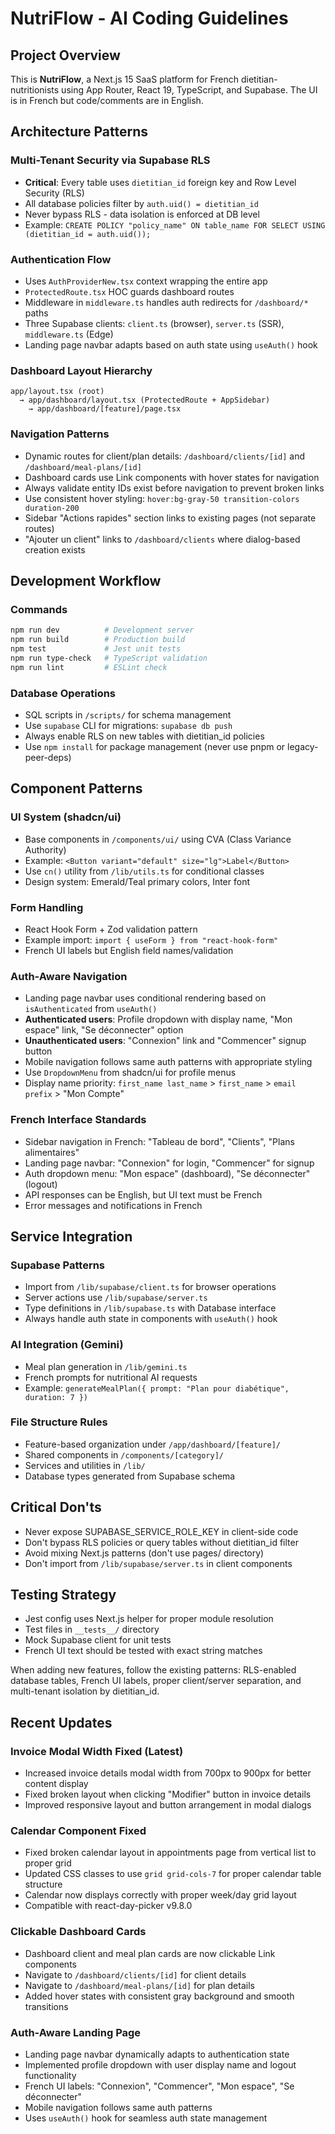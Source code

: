 # NutriFlow - AI Coding Guidelines

## Project Overview

This is **NutriFlow**, a Next.js 15 SaaS platform for French dietitian-nutritionists using App Router, React 19, TypeScript, and Supabase. The UI is in French but code/comments are in English.

## Architecture Patterns

### Multi-Tenant Security via Supabase RLS

- **Critical**: Every table uses `dietitian_id` foreign key and Row Level Security (RLS)
- All database policies filter by `auth.uid() = dietitian_id`
- Never bypass RLS - data isolation is enforced at DB level
- Example: `CREATE POLICY "policy_name" ON table_name FOR SELECT USING (dietitian_id = auth.uid());`

### Authentication Flow

- Uses `AuthProviderNew.tsx` context wrapping the entire app
- `ProtectedRoute.tsx` HOC guards dashboard routes
- Middleware in `middleware.ts` handles auth redirects for `/dashboard/*` paths
- Three Supabase clients: `client.ts` (browser), `server.ts` (SSR), `middleware.ts` (Edge)
- Landing page navbar adapts based on auth state using `useAuth()` hook

### Dashboard Layout Hierarchy

```
app/layout.tsx (root)
  → app/dashboard/layout.tsx (ProtectedRoute + AppSidebar)
    → app/dashboard/[feature]/page.tsx
```

### Navigation Patterns

- Dynamic routes for client/plan details: `/dashboard/clients/[id]` and `/dashboard/meal-plans/[id]`
- Dashboard cards use Link components with hover states for navigation
- Always validate entity IDs exist before navigation to prevent broken links
- Use consistent hover styling: `hover:bg-gray-50 transition-colors duration-200`
- Sidebar "Actions rapides" section links to existing pages (not separate routes)
- "Ajouter un client" links to `/dashboard/clients` where dialog-based creation exists

## Development Workflow

### Commands

```bash
npm run dev          # Development server
npm run build        # Production build
npm test             # Jest unit tests
npm run type-check   # TypeScript validation
npm run lint         # ESLint check
```

### Database Operations

- SQL scripts in `/scripts/` for schema management
- Use `supabase` CLI for migrations: `supabase db push`
- Always enable RLS on new tables with dietitian_id policies
- Use `npm install` for package management (never use pnpm or legacy-peer-deps)

## Component Patterns

### UI System (shadcn/ui)

- Base components in `/components/ui/` using CVA (Class Variance Authority)
- Example: `<Button variant="default" size="lg">Label</Button>`
- Use `cn()` utility from `/lib/utils.ts` for conditional classes
- Design system: Emerald/Teal primary colors, Inter font

### Form Handling

- React Hook Form + Zod validation pattern
- Example import: `import { useForm } from "react-hook-form"`
- French UI labels but English field names/validation

### Auth-Aware Navigation

- Landing page navbar uses conditional rendering based on `isAuthenticated` from `useAuth()`
- **Authenticated users**: Profile dropdown with display name, "Mon espace" link, "Se déconnecter" option
- **Unauthenticated users**: "Connexion" link and "Commencer" signup button
- Mobile navigation follows same auth patterns with appropriate styling
- Use `DropdownMenu` from shadcn/ui for profile menus
- Display name priority: `first_name last_name` > `first_name` > `email prefix` > "Mon Compte"

### French Interface Standards

- Sidebar navigation in French: "Tableau de bord", "Clients", "Plans alimentaires"
- Landing page navbar: "Connexion" for login, "Commencer" for signup
- Auth dropdown menu: "Mon espace" (dashboard), "Se déconnecter" (logout)
- API responses can be English, but UI text must be French
- Error messages and notifications in French

## Service Integration

### Supabase Patterns

- Import from `/lib/supabase/client.ts` for browser operations
- Server actions use `/lib/supabase/server.ts`
- Type definitions in `/lib/supabase.ts` with Database interface
- Always handle auth state in components with `useAuth()` hook

### AI Integration (Gemini)

- Meal plan generation in `/lib/gemini.ts`
- French prompts for nutritional AI requests
- Example: `generateMealPlan({ prompt: "Plan pour diabétique", duration: 7 })`

### File Structure Rules

- Feature-based organization under `/app/dashboard/[feature]/`
- Shared components in `/components/[category]/`
- Services and utilities in `/lib/`
- Database types generated from Supabase schema

## Critical Don'ts

- Never expose SUPABASE_SERVICE_ROLE_KEY in client-side code
- Don't bypass RLS policies or query tables without dietitian_id filter
- Avoid mixing Next.js patterns (don't use pages/ directory)
- Don't import from `/lib/supabase/server.ts` in client components

## Testing Strategy

- Jest config uses Next.js helper for proper module resolution
- Test files in `__tests__/` directory
- Mock Supabase client for unit tests
- French UI text should be tested with exact string matches

When adding new features, follow the existing patterns: RLS-enabled database tables, French UI labels, proper client/server separation, and multi-tenant isolation by dietitian_id.

## Recent Updates

### Invoice Modal Width Fixed (Latest)
- Increased invoice details modal width from 700px to 900px for better content display
- Fixed broken layout when clicking "Modifier" button in invoice details
- Improved responsive layout and button arrangement in modal dialogs

### Calendar Component Fixed
- Fixed broken calendar layout in appointments page from vertical list to proper grid
- Updated CSS classes to use `grid grid-cols-7` for proper calendar table structure
- Calendar now displays correctly with proper week/day grid layout
- Compatible with react-day-picker v9.8.0

### Clickable Dashboard Cards
- Dashboard client and meal plan cards are now clickable Link components
- Navigate to `/dashboard/clients/[id]` for client details
- Navigate to `/dashboard/meal-plans/[id]` for plan details
- Added hover states with consistent gray background and smooth transitions

### Auth-Aware Landing Page
- Landing page navbar dynamically adapts to authentication state
- Implemented profile dropdown with user display name and logout functionality
- French UI labels: "Connexion", "Commencer", "Mon espace", "Se déconnecter"
- Mobile navigation follows same auth patterns
- Uses `useAuth()` hook for seamless auth state management
